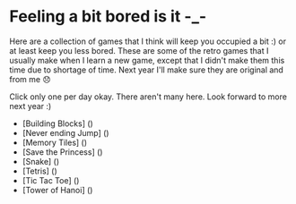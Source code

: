 # Feeling a bit bored is it -_-

Here are a collection of games that I think will keep you occupied a bit :) or at least keep you less bored. These are some of the retro games that I usually make when I learn a new game, except that I didn't make them this time due to shortage of time. Next year I'll make sure they are original and from me :disappointed:

Click only one per day okay. There aren't many here. Look forward to more next year :)
- [Building Blocks] ()
- [Never ending Jump] ()
- [Memory Tiles] ()
- [Save the Princess] ()
- [Snake] ()
- [Tetris] ()
- [Tic Tac Toe] ()
- [Tower of Hanoi] ()

